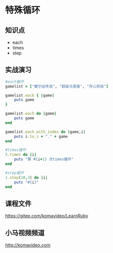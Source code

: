 特殊循环
=======

## 知识点

* each
* times
* step

## 实战演习

~~~ruby
#each循环
gamelist = ["塞尔达传说", "超级马里奥", "开心剪纸"]

gamelist.each { |game|
    puts game
}

gamelist.each do |game|
    puts game
end

gamelist.each_with_index do |game,i|
    puts i.to_s + "." + game
end

#times循环
5.times do |i|
    puts "第 #{i+1} 次times循环"
end

#step循环
1.step(10,3) do |i|
    puts "#{i}"
end
~~~

## 课程文件

https://gitee.com/komavideo/LearnRuby

## 小马视频频道

http://komavideo.com
